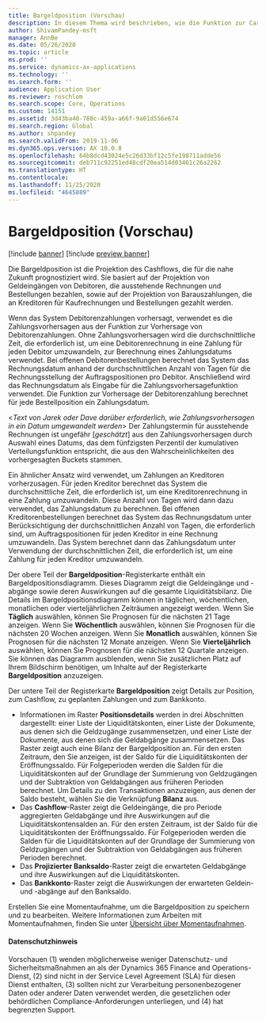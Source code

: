 ```yaml
---
title: Bargeldposition (Vorschau)
description: In diesem Thema wird beschrieben, wie die Funktion zur Cashflow-Planung die Bargeldposition eines Unternehmens für bestimmte Zeiten vorhersagt. Außerdem werden die Optionen beschrieben, mit denen Prognosen für verschiedene Zeiträume angezeigt werden können.
author: ShivamPandey-msft
manager: AnnBe
ms.date: 05/26/2020
ms.topic: article
ms.prod: ''
ms.service: dynamics-ax-applications
ms.technology: ''
ms.search.form: ''
audience: Application User
ms.reviewer: roschlom
ms.search.scope: Core, Operations
ms.custom: 14151
ms.assetid: 3d43ba40-780c-459a-a66f-9a01d556e674
ms.search.region: Global
ms.author: shpandey
ms.search.validFrom: 2019-11-06
ms.dyn365.ops.version: AX 10.0.8
ms.openlocfilehash: 64b8dcd43024e5c26d33bf12c5fe198711adde56
ms.sourcegitcommit: deb711c92251ed48cdf20ea514d03461c26a2262
ms.translationtype: HT
ms.contentlocale: 
ms.lasthandoff: 11/25/2020
ms.locfileid: "4645889"
---
```

# <a name="cash-position-preview"></a>Bargeldposition (Vorschau)

[!include [banner](../includes/banner.md)]
[!include [preview banner](../includes/preview-banner.md)]

Die Bargeldposition ist die Projektion des Cashflows, die für die nahe Zukunft prognostiziert wird. Sie basiert auf der Projektion von Geldeingängen von Debitoren, die ausstehende Rechnungen und Bestellungen bezahlen, sowie auf der Projektion von Barauszahlungen, die an Kreditoren für Kaufrechnungen und Bestellungen gezahlt werden.

Wenn das System Debitorenzahlungen vorhersagt, verwendet es die Zahlungsvorhersagen aus der Funktion zur Vorhersage von Debitorenzahlungen. Ohne Zahlungsvorhersagen wird die durchschnittliche Zeit, die erforderlich ist, um eine Debitorenrechnung in eine Zahlung für jeden Debitor umzuwandeln, zur Berechnung eines Zahlungsdatums verwendet. Bei offenen Debitorenbestellungen berechnet das System das Rechnungsdatum anhand der durchschnittlichen Anzahl von Tagen für die Rechnungsstellung der Auftragspositionen pro Debitor. Anschließend wird das Rechnungsdatum als Eingabe für die Zahlungsvorhersagefunktion verwendet. Die Funktion zur Vorhersage der Debitorenzahlung berechnet für jede Bestellposition ein Zahlungsdatum. 

<*Text von Jarek oder Dave darüber erforderlich, wie Zahlungsvorhersagen in ein Datum umgewandelt werden*> Der Zahlungstermin für ausstehende Rechnungen ist ungefähr [*geschätzt*] aus den Zahlungsvorhersagen durch Auswahl eines Datums, das dem fünfzigsten Perzentil der kumulativen Verteilungsfunktion entspricht, die aus den Wahrscheinlichkeiten des vorhergesagten Buckets stammen.

Ein ähnlicher Ansatz wird verwendet, um Zahlungen an Kreditoren vorherzusagen. Für jeden Kreditor berechnet das System die durchschnittliche Zeit, die erforderlich ist, um eine Kreditorenrechnung in eine Zahlung umzuwandeln. Diese Anzahl von Tagen wird dann dazu verwendet, das Zahlungsdatum zu berechnen. Bei offenen Kreditorenbestellungen berechnet das System das Rechnungsdatum unter Berücksichtigung der durchschnittlichen Anzahl von Tagen, die erforderlich sind, um Auftragspositionen für jeden Kreditor in eine Rechnung umzuwandeln. Das System berechnet dann das Zahlungsdatum unter Verwendung der durchschnittlichen Zeit, die erforderlich ist, um eine Zahlung für jeden Kreditor umzuwandeln.

Der obere Teil der **Bargeldposition**-Registerkarte enthält ein Bargeldpositionsdiagramm. Dieses Diagramm zeigt die Geldeingänge und -abgänge sowie deren Auswirkungen auf die gesamte Liquiditätsbilanz. Die Details im Bargeldpositionsdiagramm können in täglichen, wöchentlichen, monatlichen oder vierteljährlichen Zeiträumen angezeigt werden. Wenn Sie **Täglich** auswählen, können Sie Prognosen für die nächsten 21 Tage anzeigen. Wenn Sie **Wöchentlich** auswählen, können Sie Prognosen für die nächsten 20 Wochen anzeigen. Wenn Sie **Monatlich** auswählen, können Sie Prognosen für die nächsten 12 Monate anzeigen. Wenn Sie **Vierteljährlich** auswählen, können Sie Prognosen für die nächsten 12 Quartale anzeigen. Sie können das Diagramm ausblenden, wenn Sie zusätzlichen Platz auf Ihrem Bildschirm benötigen, um Inhalte auf der Registerkarte **Bargeldposition** anzuzeigen.

Der untere Teil der Registerkarte **Bargeldposition** zeigt Details zur Position, zum Cashflow, zu geplanten Zahlungen und zum Bankkonto.

- Informationen im Raster **Positionsdetails** werden in drei Abschnitten dargestellt: einer Liste der Liquiditätskonten, einer Liste der Dokumente, aus denen sich die Geldzugänge zusammensetzen, und einer Liste der Dokumente, aus denen sich die Geldabgänge zusammensetzen. Das Raster zeigt auch eine Bilanz der Bargeldposition an. Für den ersten Zeitraum, den Sie anzeigen, ist der Saldo für die Liquiditätskonten der Eröffnungssaldo. Für Folgeperioden werden die Salden für die Liquiditätskonten auf der Grundlage der Summierung von Geldzugängen und der Subtraktion von Geldabgängen aus früheren Perioden berechnet. Um Details zu den Transaktionen anzuzeigen, aus denen der Saldo besteht, wählen Sie die Verknüpfung **Bilanz** aus.
- Das **Cashflow**-Raster zeigt die Geldeingänge, die pro Periode aggregierten Geldabgänge und ihre Auswirkungen auf die Liquiditätskontensalden an. Für den ersten Zeitraum, ist der Saldo für die Liquiditätskonten der Eröffnungssaldo. Für Folgeperioden werden die Salden für die Liquiditätskonten auf der Grundlage der Summierung von Geldzugängen und der Subtraktion von Geldabgängen aus früheren Perioden berechnet.
- Das **Projizierter Banksaldo**-Raster zeigt die erwarteten Geldabgänge und ihre Auswirkungen auf die Liquiditätskonten.
- Das **Bankkonto**-Raster zeigt die Auswirkungen der erwarteten Geldein- und -abgänge auf den Banksaldo.

Erstellen Sie eine Momentaufnahme, um die Bargeldposition zu speichern und zu bearbeiten. Weitere Informationen zum Arbeiten mit Momentaufnahmen, finden Sie unter [Übersicht über Momentaufnahmen](payment-snapshots.md).

#### <a name="privacy-notice"></a>Datenschutzhinweis
Vorschauen (1) wenden möglicherweise weniger Datenschutz- und Sicherheitsmaßnahmen an als der Dynamics 365 Finance and Operations-Dienst, (2) sind nicht in der Service Level Agreement (SLA) für diesen Dienst enthalten, (3) sollten nicht zur Verarbeitung personenbezogener Daten oder anderer Daten verwendet werden, die gesetzlichen oder behördlichen Compliance-Anforderungen unterliegen, und (4) hat begrenzten Support.
